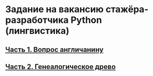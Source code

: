 # Задание на вакансию стажёра-разработчика Python (лингвистика)

## [Часть 1. Вопрос англичанину](Task1/)

## [Часть 2. Генеалогическое древо](Task2/)